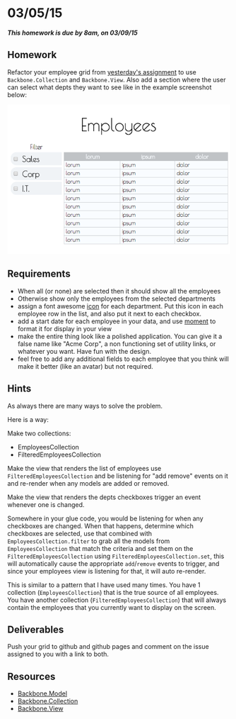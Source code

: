 # 03/05/15

___This homework is due by 8am, on 03/09/15___


## Homework

Refactor your employee grid from [yesterday's assignment](../019) to use `Backbone.Collection` and `Backbone.View`. Also add a section where the user can select what depts they want to see like in the example screenshot below:

![](_meta/wireframe.png)


## Requirements

* When all (or none) are selected then it should show all the employees
* Otherwise show only the employees from the selected departments
* assign a font awesome [icon](http://fortawesome.github.io/Font-Awesome/icons/) for each department. Put this icon in each employee row in the list, and also put it next to each checkbox.
* add a start date for each employee in your data, and use [moment](http://momentjs.com/) to format it for display in your view
* make the entire thing look like a polished application. You can give it a false name like "Acme Corp", a non functioning set of utility links, or whatever you want. Have fun with the design.
* feel free to add any additional fields to each employee that you think will make it better (like an avatar) but not required.


## Hints

As always there are many ways to solve the problem.

Here is a way:

Make two collections:

  * EmployeesCollection
  * FilteredEmployeesCollection

Make the view that renders the list of employees use `FilteredEmployeesCollection` and be listening for "add remove" events on it and re-render when any models are added or removed.

Make the view that renders the depts checkboxes trigger an event whenever one is changed.

Somewhere in your glue code, you would be listening for when any checkboxes are changed. When that happens, determine which checkboxes are selected, use that combined with `EmployeesCollection.filter` to grab all the models from `EmployeesCollection` that match the criteria and set them on the `FilteredEmployeesCollection` using `FilteredEmployeesCollection.set`, this will automatically cause the appropriate `add`/`remove` events to trigger, and since your employees view is listening for that, it will auto re-render.

This is similar to a pattern that I have used many times. You have 1 collection (`EmployeesCollection`) that is the true source of all employees. You have another collection (`FilteredEmployeesCollection`) that will always contain the employees that you currently want to display on the screen.


## Deliverables

Push your grid to github and github pages and comment on the issue assigned to you with a link to both.


## Resources

* [Backbone.Model](http://backbonejs.org/#Model)
* [Backbone.Collection](http://backbonejs.org/#Collection)
* [Backbone.View](http://backbonejs.org/#View)

